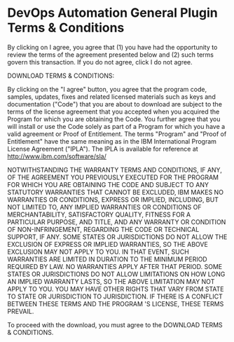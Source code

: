 # DevOps Automation General Plugin Terms & Conditions

By clicking on I agree, you agree that (1) you have had the opportunity to review the terms of the agreement presented below and (2) such terms govern this transaction. If you do not agree, click I do not agree.

DOWNLOAD TERMS & CONDITIONS:

By clicking on the "I agree" button, you agree that the program code, samples, updates, fixes and related licensed materials such as keys and documentation ("Code") that you are about to download are subject to the terms of the license agreement that you accepted when you acquired the Program for which you are obtaining the Code. You further agree that you will install or use the Code solely as part of a Program for which you have a valid agreement or Proof of Entitlement. The terms "Program" and "Proof of Entitlement" have the same meaning as in the IBM International Program License Agreement ("IPLA"). The IPLA is available for reference at <http://www.ibm.com/software/sla/>

NOTWITHSTANDING THE WARRANTY TERMS AND CONDITIONS, IF ANY, OF THE AGREEMENT YOU PREVIOUSLY EXECUTED FOR THE PROGRAM FOR WHICH YOU ARE OBTAINING THE CODE AND SUBJECT TO ANY STATUTORY WARRANTIES THAT CANNOT BE EXCLUDED, IBM MAKES NO WARRANTIES OR CONDITIONS, EXPRESS OR IMPLIED, INCLUDING, BUT NOT LIMITED TO, ANY IMPLIED WARRANTIES OR CONDITIONS OF MERCHANTABILITY, SATISFACTORY QUALITY, FITNESS FOR A PARTICULAR PURPOSE, AND TITLE, AND ANY WARRANTY OR CONDITION OF NON-INFRINGEMENT, REGARDING THE CODE OR TECHNICAL SUPPORT, IF ANY. SOME STATES OR JURISDICTIONS DO NOT ALLOW THE EXCLUSION OF EXPRESS OR IMPLIED WARRANTIES, SO THE ABOVE EXCLUSION MAY NOT APPLY TO YOU. IN THAT EVENT, SUCH WARRANTIES ARE LIMITED IN DURATION TO THE MINIMUM PERIOD REQUIRED BY LAW. NO WARRANTIES APPLY AFTER THAT PERIOD. SOME STATES OR JURISDICTIONS DO NOT ALLOW LIMITATIONS ON HOW LONG AN IMPLIED WARRANTY LASTS, SO THE ABOVE LIMITATION MAY NOT APPLY TO YOU. YOU MAY HAVE OTHER RIGHTS THAT VARY FROM STATE TO STATE OR JURISDICTION TO JURISDICTION. IF THERE IS A CONFLICT BETWEEN THESE TERMS AND THE PROGRAM 'S LICENSE, THESE TERMS PREVAIL.

To proceed with the download, you must agree to the DOWNLOAD TERMS & CONDITIONS.
